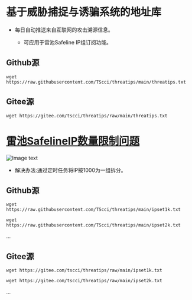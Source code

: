 # 基于威胁捕捉与诱骗系统的地址库

* 每日自动推送来自互联网的攻击溯源信息。
  
  * 可应用于雷池Safeline IP组订阅功能。

## Github源

``` wget https://raw.githubusercontent.com/TScci/threatips/main/threatips.txt ```

## Gitee源

``` wget https://gitee.com/tscci/threatips/raw/main/threatips.txt ```

# [雷池SafelineIP数量限制问题](https://github.com/chaitin/SafeLine/issues/632)

![Image text](IMG202402292x.png)

* 解决办法:通过定时任务将IP按1000为一组拆分。

## Github源
  
``` wget https://raw.githubusercontent.com/TScci/threatips/main/ipset1k.txt ```

``` wget https://raw.githubusercontent.com/TScci/threatips/main/ipset2k.txt ```

...

## Gitee源

``` wget https://gitee.com/tscci/threatips/raw/main/ipset1k.txt ```

``` wget https://gitee.com/tscci/threatips/raw/main/ipset2k.txt ```

...
